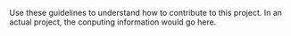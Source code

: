 Use these guidelines to understand how to contribute to this project.
In an actual project, the conputing information would go here.
